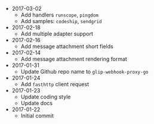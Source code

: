 - 2017-03-02
  - Add handlers `runscope`, `pingdom`
  - Add samples: `codeship`, `sendgrid`
- 2017-02-18
  - Add multiple adapter support
- 2017-02-16
  - Add message attachment short fields
- 2017-02-14
  - Add message attachment rendering format
- 2017-01-31
  - Update Github repo name to `glip-webhook-proxy-go`
- 2017-01-24
  - Add `fasthttp` client request
- 2017-01-23
  - Update coding style
  - Update docs
- 2017-01-22
  - Initial commit
